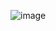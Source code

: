 ![image](https://github.com/JulienTogbe/Pyspark/assets/54479735/70e2376e-15f5-4ffd-9605-1a06b02cc57c)
